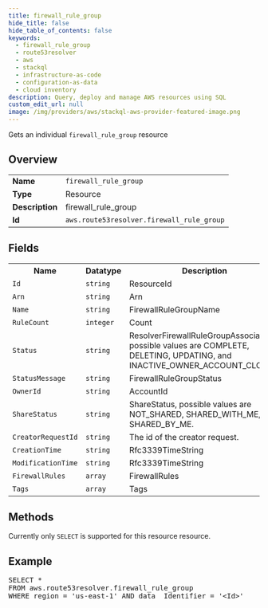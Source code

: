 ```yaml
---
title: firewall_rule_group
hide_title: false
hide_table_of_contents: false
keywords:
  - firewall_rule_group
  - route53resolver
  - aws
  - stackql
  - infrastructure-as-code
  - configuration-as-data
  - cloud inventory
description: Query, deploy and manage AWS resources using SQL
custom_edit_url: null
image: /img/providers/aws/stackql-aws-provider-featured-image.png
---
```

Gets an individual <code>firewall_rule_group</code> resource

## Overview
<table><tbody>
<tr><td><b>Name</b></td><td><code>firewall_rule_group</code></td></tr>
<tr><td><b>Type</b></td><td>Resource</td></tr>
<tr><td><b>Description</b></td><td>firewall_rule_group</td></tr>
<tr><td><b>Id</b></td><td><code>aws.route53resolver.firewall_rule_group</code></td></tr>
</tbody></table>

## Fields
<table><tbody>
<tr><th>Name</th><th>Datatype</th><th>Description</th></tr>
<tr><td><code>Id</code></td><td><code>string</code></td><td>ResourceId</td></tr>
<tr><td><code>Arn</code></td><td><code>string</code></td><td>Arn</td></tr>
<tr><td><code>Name</code></td><td><code>string</code></td><td>FirewallRuleGroupName</td></tr>
<tr><td><code>RuleCount</code></td><td><code>integer</code></td><td>Count</td></tr>
<tr><td><code>Status</code></td><td><code>string</code></td><td>ResolverFirewallRuleGroupAssociation, possible values are COMPLETE, DELETING, UPDATING, and INACTIVE_OWNER_ACCOUNT_CLOSED.</td></tr>
<tr><td><code>StatusMessage</code></td><td><code>string</code></td><td>FirewallRuleGroupStatus</td></tr>
<tr><td><code>OwnerId</code></td><td><code>string</code></td><td>AccountId</td></tr>
<tr><td><code>ShareStatus</code></td><td><code>string</code></td><td>ShareStatus, possible values are NOT_SHARED, SHARED_WITH_ME, SHARED_BY_ME.</td></tr>
<tr><td><code>CreatorRequestId</code></td><td><code>string</code></td><td>The id of the creator request.</td></tr>
<tr><td><code>CreationTime</code></td><td><code>string</code></td><td>Rfc3339TimeString</td></tr>
<tr><td><code>ModificationTime</code></td><td><code>string</code></td><td>Rfc3339TimeString</td></tr>
<tr><td><code>FirewallRules</code></td><td><code>array</code></td><td>FirewallRules</td></tr>
<tr><td><code>Tags</code></td><td><code>array</code></td><td>Tags</td></tr>

</tbody></table>

## Methods
Currently only <code>SELECT</code> is supported for this resource resource.

## Example
<pre>
SELECT * 
FROM aws.route53resolver.firewall_rule_group
WHERE region = 'us-east-1' AND data__Identifier = '&lt;Id&gt;'
</pre>
